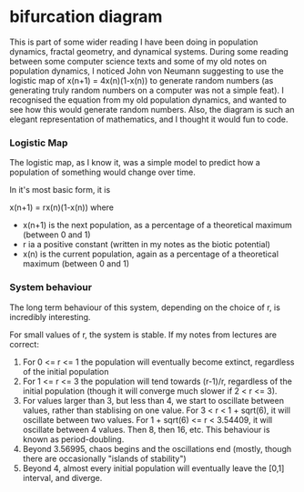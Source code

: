 # bifurcation diagram

This is part of some wider reading I have been doing in population dynamics, fractal geometry, and dynamical systems.
During some reading between some computer science texts and some of my old notes on population dynamics, I noticed 
John von Neumann suggesting to use the logistic map of x(n+1) = 4x(n)(1-x(n)) to generate random numbers (as
generating truly random numbers on a computer was not a simple feat). I recognised the equation from my old population
dynamics, and wanted to see how this would generate random numbers. Also, the diagram is such an elegant representation
of mathematics, and I thought it would fun to code.

### Logistic Map

The logistic map, as I know it, was a simple model to predict how a population of something would change over time.

In it's most basic form, it is

x(n+1) = rx(n)(1-x(n)) where

*   x(n+1) is the next population, as a percentage of a theoretical maximum (between 0 and 1)
*   r ia a positive constant (written in my notes as the biotic potential)
*   x(n) is the current population, again as a percentage of a theoretical maximum (between 0 and 1)

### System behaviour

The long term behaviour of this system, depending on the choice of r, is incredibly interesting.

For small values of r, the system is stable. If my notes from lectures are correct:

1.  For 0 <= r <= 1 the population will eventually become extinct, regardless of the initial population
2.  For 1 <= r <= 3 the population will tend towards (r-1)/r, regardless of the initial population (though it will 
converge much slower if 2 < r <= 3).
3.  For values larger than 3, but less than 4, we start to oscillate between values, rather than stablising on one
value. For 3 < r < 1 + sqrt(6), it will oscillate between two values. For 1 + sqrt(6) <= r < 3.54409, it will oscillate 
between 4 values. Then 8, then 16, etc. This behaviour is known as period-doubling.
4.  Beyond 3.56995, chaos begins and the oscillations end (mostly, though there are occasionally "islands of stability")
5.  Beyond 4, almost every initial population will eventually leave the [0,1] interval, and diverge.

